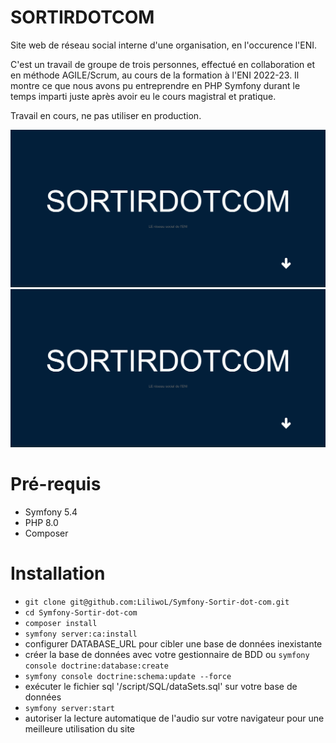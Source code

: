 # SORTIRDOTCOM

Site web de réseau social interne d'une organisation, en l'occurence l'ENI.

C'est un travail de groupe de trois personnes, effectué en collaboration et en méthode AGILE/Scrum, au cours de la formation à l'ENI 2022-23. Il montre ce que nous avons pu entreprendre en PHP Symfony durant le temps imparti juste après avoir eu le cours magistral et pratique.

Travail en cours, ne pas utiliser en production.

![Screenshots-feu](screenshots-feu.gif?raw=true "Screenshot-feu")
![Screenshots-overview](screenshots-overview.gif?raw=true "Screenshot-overview")

# Pré-requis

- Symfony 5.4
- PHP 8.0
- Composer

# Installation

- `git clone git@github.com:LiliwoL/Symfony-Sortir-dot-com.git`
- `cd Symfony-Sortir-dot-com`
- `composer install`
- `symfony server:ca:install`
- configurer DATABASE_URL pour cibler une base de données inexistante
- créer la base de données avec votre gestionnaire de BDD ou `symfony console doctrine:database:create`
- `symfony console doctrine:schema:update --force`
- exécuter le fichier sql '/script/SQL/dataSets.sql' sur votre base de données
- `symfony server:start`
- autoriser la lecture automatique de l'audio sur votre navigateur pour une meilleure utilisation du site
